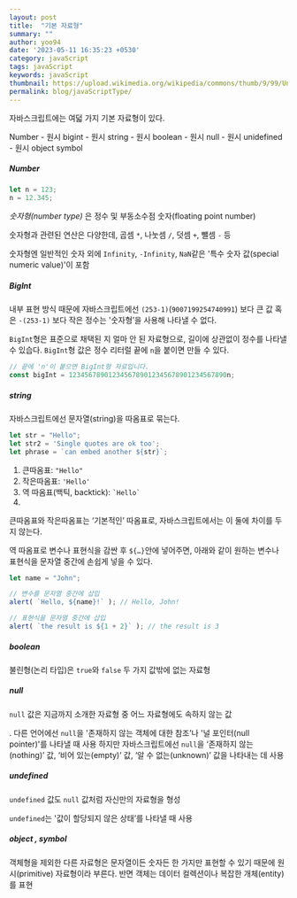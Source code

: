 ```yaml
---
layout: post
title:  "기본 자료형"
summary: ""
author: yoo94
date: '2023-05-11 16:35:23 +0530'
category: javaScript
tags: javaScript
keywords: javaScript
thumbnail: https://upload.wikimedia.org/wikipedia/commons/thumb/9/99/Unofficial_JavaScript_logo_2.svg/1200px-Unofficial_JavaScript_logo_2.svg.png
permalink: blog/javaScriptType/
---
```

자바스크립트에는 여덟 가지 기본 자료형이 있다.

Number - 원시
bigint - 원시
string - 원시
boolean - 원시
null - 원시
unidefined - 원시
object
symbol

##### Number

```js
let n = 123;
n = 12.345;
```

_숫자형(number type)_ 은 정수 및 부동소수점 숫자(floating point number)

숫자형과 관련된 연산은 다양한데, 곱셈 `*`, 나눗셈 `/`, 덧셈 `+`, 뺄셈 `-` 등

숫자형엔 일반적인 숫자 외에 `Infinity`, `-Infinity`, `NaN`같은 '특수 숫자 값(special numeric value)'이 포함

##### BigInt

내부 표현 방식 때문에 자바스크립트에선 `(253-1)`(`9007199254740991`) 보다 큰 값 혹은 `-(253-1)` 보다 작은 정수는 '숫자형’을 사용해 나타낼 수 없다.

`BigInt`형은 표준으로 채택된 지 얼마 안 된 자료형으로, 길이에 상관없이 정수를 나타낼 수 있습다.
`BigInt`형 값은 정수 리터럴 끝에 `n`을 붙이면 만들 수 있다.

```js
// 끝에 'n'이 붙으면 BigInt형 자료입니다.
const bigInt = 1234567890123456789012345678901234567890n;
```


##### string

자바스크립트에선 문자열(string)을 따옴표로 묶는다.

```js
let str = "Hello";
let str2 = 'Single quotes are ok too';
let phrase = `can embed another ${str}`;
```

1. 큰따옴표: `"Hello"`
2. 작은따옴표: `'Hello'`
3. 역 따옴표(백틱, backtick): `` `Hello` ``
4.
큰따옴표와 작은따옴표는 ‘기본적인’ 따옴표로, 자바스크립트에서는 이 둘에 차이를 두지 않는다.

역 따옴표로 변수나 표현식을 감싼 후 `${…}`안에 넣어주면, 아래와 같이 원하는 변수나 표현식을 문자열 중간에 손쉽게 넣을 수 있다.

```js
let name = "John";

// 변수를 문자열 중간에 삽입
alert( `Hello, ${name}!` ); // Hello, John!

// 표현식을 문자열 중간에 삽입
alert( `the result is ${1 + 2}` ); // the result is 3
```

##### boolean

불린형(논리 타입)은 `true`와 `false` 두 가지 값밖에 없는 자료형

##### null

`null` 값은 지금까지 소개한 자료형 중 어느 자료형에도 속하지 않는 값

. 다른 언어에선 `null`을 '존재하지 않는 객체에 대한 참조’나 '널 포인터(null pointer)'를 나타낼 때 사용
하지만 자바스크립트에선 `null`을 ‘존재하지 않는(nothing)’ 값, ‘비어 있는(empty)’ 값, ‘알 수 없는(unknown)’ 값을 나타내는 데 사용

##### undefined

`undefined` 값도 `null` 값처럼 자신만의 자료형을 형성

`undefined`는 '값이 할당되지 않은 상태’를 나타낼 때 사용


##### object , symbol

객체형을 제외한 다른 자료형은 문자열이든 숫자든 한 가지만 표현할 수 있기 때문에 원시(primitive) 자료형이라 부른다. 반면 객체는 데이터 컬렉션이나 복잡한 개체(entity)를 표현

